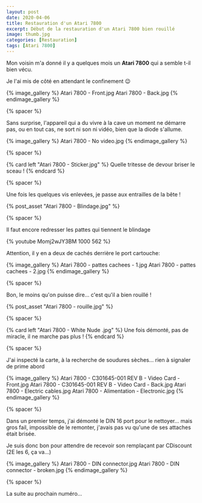 ```yaml
---
layout: post
date: 2020-04-06
title: Restauration d'un Atari 7800
excerpt: Début de la restauration d'un Atari 7800 bien rouillé 
image: thumb.jpg
categories: [Restauration]
tags: [Atari 7800]
---
```


Mon voisin m'a donné il y a quelques mois un **Atari 7800** qui a semble t-il bien vécu.

Je l'ai mis de côté en attendant le confinement 😉

{% image_gallery %}
    Atari 7800 - Front.jpg
    Atari 7800 - Back.jpg
{% endimage_gallery %}

{% spacer %}

Sans surprise, l'appareil qui a du vivre à la cave un moment ne démarre pas, ou en tout cas, ne sort ni son ni vidéo, bien que la diode s'allume.

{% image_gallery %}
    Atari 7800 - No video.jpg
{% endimage_gallery %}

{% spacer %}

{% card left "Atari 7800 - Sticker.jpg" %}
    Quelle tritesse de devour briser le sceau !
{% endcard %}

{% spacer %}

Une fois les quelques vis enlevées, je passe aux entrailles de la bête !

{% post_asset "Atari 7800 - Blindage.jpg" %}

{% spacer %}

Il faut encore redresser les pattes qui tiennent le blindage

{% youtube Momj2wJY3BM 1000 562 %}

Attention, il y en a deux de cachés derrière le port cartouche:

{% image_gallery %}
    Atari 7800 - pattes cachees - 1.jpg
    Atari 7800 - pattes cachees - 2.jpg
{% endimage_gallery %}

{% spacer %}

Bon, le moins qu'on puisse dire... c'est qu'il a bien rouillé !

{% post_asset "Atari 7800 - rouille.jpg" %}

{% spacer %}

{% card left "Atari 7800 - White Nude .jpg" %}
Une fois démonté, pas de miracle, il ne marche pas plus !
{% endcard %}

{% spacer %}

J'ai inspecté la carte, à la recherche de soudures sèches... rien à signaler de prime abord

{% image_gallery %}
Atari 7800 - C301645-001 REV B - Video Card - Front.jpg
Atari 7800 - C301645-001 REV B - Video Card - Back.jpg
Atari 7800 - Electric cables.jpg
Atari 7800 - Alimentation - Electronic.jpg
{% endimage_gallery %}

{% spacer %}

Dans un premier temps, j'ai démonté le DIN 16 port pour le nettoyer... mais gros fail, impossible de le remonter, j'avais pas vu qu'une de ses attaches était brisée.

Je suis donc bon pour attendre de recevoir son remplaçant par CDiscount (2E les 6, ça va...)

{% image_gallery %}
Atari 7800 - DIN connector.jpg
Atari 7800 - DIN connector - broken.jpg
{% endimage_gallery %}

{% spacer %}

La suite au prochain numéro...